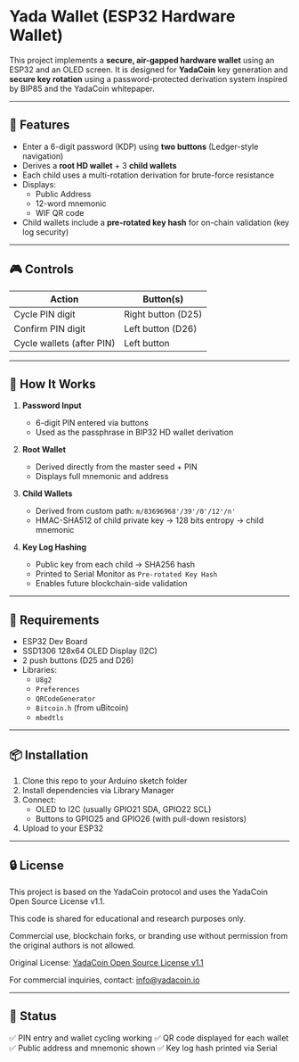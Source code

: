 # Yada Wallet (ESP32 Hardware Wallet)

This project implements a **secure, air-gapped hardware wallet** using an ESP32 and an OLED screen. It is designed for **YadaCoin** key generation and **secure key rotation** using a password-protected derivation system inspired by BIP85 and the YadaCoin whitepaper.

---

## 🔐 Features

- Enter a 6-digit password (KDP) using **two buttons** (Ledger-style navigation)
- Derives a **root HD wallet** + 3 **child wallets**
- Each child uses a multi-rotation derivation for brute-force resistance
- Displays:
  - Public Address
  - 12-word mnemonic
  - WIF QR code
- Child wallets include a **pre-rotated key hash** for on-chain validation (key log security)

---

## 🎮 Controls

| Action                    | Button(s)           |
|---------------------------|---------------------|
| Cycle PIN digit           | Right button (D25)  |
| Confirm PIN digit         | Left button (D26)   |
| Cycle wallets (after PIN) | Left button         |

---

## 🧠 How It Works

1. **Password Input**
   - 6-digit PIN entered via buttons
   - Used as the passphrase in BIP32 HD wallet derivation

2. **Root Wallet**
   - Derived directly from the master seed + PIN
   - Displays full mnemonic and address

3. **Child Wallets**
   - Derived from custom path: `m/83696968'/39'/0'/12'/n'`
   - HMAC-SHA512 of child private key → 128 bits entropy → child mnemonic

4. **Key Log Hashing**
   - Public key from each child → SHA256 hash
   - Printed to Serial Monitor as `Pre-rotated Key Hash`
   - Enables future blockchain-side validation

---

## 🔧 Requirements

- ESP32 Dev Board
- SSD1306 128x64 OLED Display (I2C)
- 2 push buttons (D25 and D26)
- Libraries:
  - `U8g2`
  - `Preferences`
  - `QRCodeGenerator`
  - `Bitcoin.h` (from uBitcoin)
  - `mbedtls`

---

## 📦 Installation

1. Clone this repo to your Arduino sketch folder
2. Install dependencies via Library Manager
3. Connect:
   - OLED to I2C (usually GPIO21 SDA, GPIO22 SCL)
   - Buttons to GPIO25 and GPIO26 (with pull-down resistors)
4. Upload to your ESP32

---

## 🔒 License

This project is based on the YadaCoin protocol and uses the YadaCoin Open Source License v1.1.

This code is shared for educational and research purposes only.

Commercial use, blockchain forks, or branding use without permission from the original authors is not allowed.

Original License: [YadaCoin Open Source License v1.1](https://github.com/yadacoin/yadacoin/blob/master/LICENSE.txt)

For commercial inquiries, contact: info@yadacoin.io

---

## 🧪 Status

✅ PIN entry and wallet cycling working
✅ QR code displayed for each wallet
✅ Public address and mnemonic shown
✅ Key log hash printed via Serial

